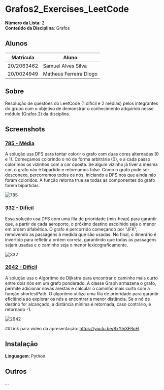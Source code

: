 # Grafos2_Exercises_LeetCode

**Número da Lista**: 2<br>
**Conteúdo da Disciplina**: Grafos <br>

## Alunos
|Matrícula | Aluno |
| -- | -- |
| 20/2063462 |  Samuel Alves Silva |
| 20/0024949  |  Matheus Ferreira Diogo |

## Sobre 
Resolução de questões do LeetCode (1 difícil e 2 médias) pelos integrantes do grupo com o objetivo de demonstrar o conhecimento adquirido nesse módulo (Grafos 2) da disciplina. 

## Screenshots
### [785 - Média](https://leetcode.com/problems/is-graph-bipartite/)
A solução usa DFS para tentar colorir o grafo com duas cores alternadas (0 e 1). Começamos colorindo o nó de forma arbitrária (0), e a cada passo colorimos os vizinhos com a cor oposta. Se algum vizinho já tiver a mesma cor, o grafo não é bipartido e retornamos false. Como o grafo pode ser desconexo, percorremos todos os nós, iniciando a DFS nos que ainda não foram coloridos. A função retorna true se todas as componentes do grafo forem bipartidas.

![785](/assets/785.png)

### [332 - Difícil](https://leetcode.com/problems/reconstruct-itinerary/description/)
Essa solução usa DFS com uma fila de prioridade (min-heap) para garantir que, a partir de cada aeroporto, o próximo destino escolhido seja o menor em ordem alfabética. O grafo é percorrido começando por "JFK", removendo as passagens à medida que são usadas. No final, o itinerário é invertido para refletir a ordem correta, garantindo que todas as passagens sejam usadas e o caminho seja o menor lexicograficamente.

![332](/assets/332.PNG)

### [2642 - Difícil](https://leetcode.com/problems/design-graph-with-shortest-path-calculator/description/)
A solução usa o Algoritmo de Dijkstra para encontrar o caminho mais curto entre dois nós em um grafo ponderado. A classe Graph armazena o grafo, permite adicionar novas arestas e calcular o caminho mais curto com a função shortestPath. O algoritmo utiliza uma fila de prioridade para garantir eficiência ao explorar os nós e encontrar a menor distância. Se o nó de destino for alcançado, a distância mínima é retornada, caso contrário, é retornado -1.

![2642](/assets/2642.png)

##Link para vídeo da apresentação:
https://youtu.be/8xYhj3FRoEI

## Instalação 
**Linguagem**: Python<br>

## Outros 
...
